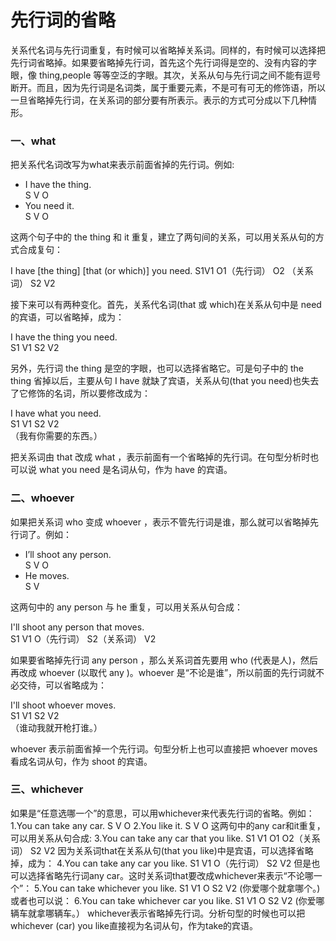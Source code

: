 # 先行词的省略

关系代名词与先行词重复，有时候可以省略掉关系词。同样的，有时候可以选择把先行词省略掉。如果要省略掉先行词，首先这个先行词得是空的、没有内容的字眼，像 thing,people 等等空泛的字眼。其次，关系从句与先行词之间不能有逗号断开。而且，因为先行词是名词类，属于重要元素，不是可有可无的修饰语，所以一旦省略掉先行词，在关系词的部分要有所表示。表示的方式可分成以下几种情形。  

### 一、what


把关系代名词改写为what来表示前面省掉的先行词。例如:  
>  
- I have the thing.  
S V O  
- You need it.  
S V O  

这两个句子中的 the thing 和 it 重复，建立了两句间的关系，可以用关系从句的方式合成复句：  
>  
I have [the thing] [that (or which)] you need.
S1V1 O1（先行词） O2 （关系词） S2 V2  

接下来可以有两种变化。首先，关系代名词(that 或 which)在关系从句中是 need 的宾语，可以省略掉，成为：  
>  
I have the thing you need.  
S1 V1 S2 V2  

另外，先行词 the thing 是空的字眼，也可以选择省略它。可是句子中的 the thing 省掉以后，主要从句 I have 就缺了宾语，关系从句(that you need)也失去了它修饰的名词，所以要修改成为：  
>  
I have what you need.  
S1 V1 S2 V2  
（我有你需要的东西。）  

把关系词由 that 改成 what ，表示前面有一个省略掉的先行词。在句型分析时也可以说 what you need 是名词从句，作为 have 的宾语。

### 二、whoever


如果把关系词 who 变成 whoever ，表示不管先行词是谁，那么就可以省略掉先行词了。例如：  
>  
- I’ll shoot any person.  
S V O  
- He moves.  
S V  

这两句中的 any person 与 he 重复，可以用关系从句合成：  
>  
I'll shoot any person that moves.  
S1 V1 O（先行词） S2（关系词） V2  

如果要省略掉先行词 any person ，那么关系词首先要用 who (代表是人)，然后再改成 whoever (以取代 any )。whoever 是“不论是谁”，所以前面的先行词就不必交待，可以省略成为：  
>  
I'll shoot whoever moves.  
S1 V1 S2 V2  
（谁动我就开枪打谁。）  

whoever 表示前面省掉一个先行词。句型分析上也可以直接把 whoever moves 看成名词从句，作为 shoot 的宾语。

### 三、whichever


如果是“任意选哪一个”的意思，可以用whichever来代表先行词的省略。例如：
1.You can take any car.
S V O
2.You like it.
S V O
这两句中的any car和it重复，可以用关系从句合成:
3.You can take any car that you like.
S1 V1 O1 O2（关系词） S2 V2
因为关系词that在关系从句(that you like)中是宾语，可以选择省略掉，成为：
4.You can take any car you like.
S1 V1 O（先行词） S2 V2
但是也可以选择省略先行词any car。这时关系词that要改成whichever来表示“不论哪一个”：
5.You can take whichever you like.
S1 V1 O S2 V2
(你爱哪个就拿哪个。)
或者也可以说：
6.You can take whichever car you like.
S1 V1 O S2 V2
(你爱哪辆车就拿哪辆车。）
whichever表示省略掉先行词。分析句型的时候也可以把whichever (car) you like直接视为名词从句，作为take的宾语。